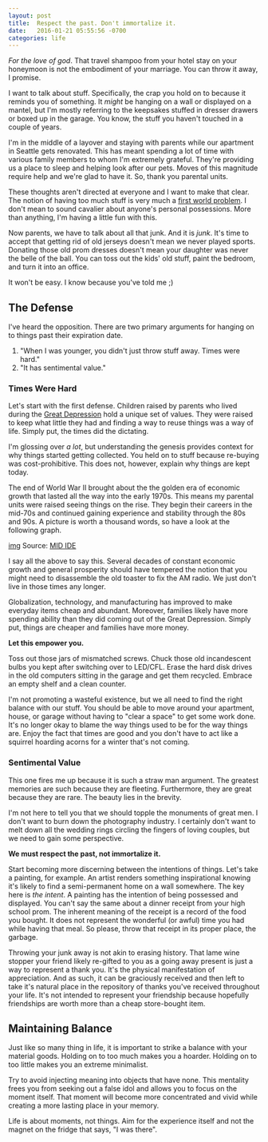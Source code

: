 ```yaml
---
layout: post
title:  Respect the past. Don't immortalize it.
date:   2016-01-21 05:55:56 -0700
categories: life
---
```


*For the love of god*. That travel shampoo from your hotel stay on your honeymoon is not the embodiment of your marriage. You can throw it away, I promise.

I want to talk about stuff. Specifically, the crap you hold on to because it reminds you of something. It *might* be hanging on a wall or displayed on a mantel, but I'm mostly referring to the keepsakes stuffed in dresser drawers or boxed up in the garage. You know, the stuff you haven't touched in a couple of years.

I'm in the middle of a layover and staying with parents while our apartment in Seattle gets renovated. This has meant spending a lot of time with various family members to whom I'm extremely grateful. They're providing us a place to sleep and helping look after our pets. Moves of this magnitude require help and we're glad to have it. So, thank you parental units.

These thoughts aren't directed at everyone and I want to make that clear. The notion of having too much stuff is very much a [first world problem](https://www.google.com/search?q=first+world+problem&safe=off&source=lnms&tbm=isch&sa=X&ved=0ahUKEwiCnuCZr83KAhVV82MKHQsICpwQ_AUIBygB&biw=1440&bih=778#safe=off&tbm=isch&q=first+world+problem+meme). I don't mean to sound cavalier about anyone's personal possessions. More than anything, I'm having a little fun with this.

Now parents, we have to talk about all that junk. And it is *junk*. It's time to accept that getting rid of old jerseys doesn't mean we never played sports. Donating those old prom dresses doesn't mean your daughter was never the belle of the ball. You can toss out the kids' old stuff, paint the bedroom, and turn it into an office.

It won't be easy. I know because you've told me ;)


## The Defense

I've heard the opposition. There are two primary arguments for hanging on to things past their expiration date.

1. "When I was younger, you didn't just throw stuff away. Times were hard."
2. "It has sentimental value."  

### Times Were Hard

Let's start with the first defense. Children raised by parents who lived during the [Great Depression](https://en.wikipedia.org/wiki/Great_Depression) hold a unique set of values. They were raised to keep what little they had and finding a way to reuse things was a way of life. Simply put, the times did the dictating.

I'm glossing over *a lot*, but understanding the genesis provides context for why things started getting collected. You held on to stuff because re-buying was cost-prohibitive. This does not, however, explain why things are kept today.

The end of World War II brought about the the golden era of economic growth that lasted all the way into the early 1970s. This means my parental units were raised seeing things on the rise. They begin their careers in the mid-70s and continued gaining experience and stability through the 80s and 90s. A picture is worth a thousand words, so have a look at the following graph.

[img](2)
Source: [MID IDE](http://digitalcommunity.mit.edu/community/featured_content/race-against-the-machine/blog/2012/12/27/the-great-decoupling-of-the-us-economy)

I say all the above to say this. Several decades of constant economic growth and general prosperity should have tempered the notion that you might need to disassemble the old toaster to fix the AM radio. We just don't live in those times any longer.

Globalization, technology, and manufacturing has improved to make everyday items cheap and abundant. Moreover, families likely have more spending ability than they did coming out of the Great Depression. Simply put, things are cheaper and families have more money.

**Let this empower you.**

Toss out those jars of mismatched screws. Chuck those old incandescent bulbs you kept after switching over to LED/CFL. Erase the hard disk drives in the old computers sitting in the garage and get them recycled. Embrace an empty shelf and a clean counter.

I'm not promoting a wasteful existence, but we all need to find the right balance with our stuff. You should be able to move around your apartment, house, or garage without having to "clear a space" to get some work done. It's no longer okay to blame the way things used to be for the way things are. Enjoy the fact that times are good and you don't have to act like a squirrel hoarding acorns for a winter that's not coming.

### Sentimental Value

This one fires me up because it is such a straw man argument. The greatest memories are such because they are fleeting. Furthermore, they are great because they are rare. The beauty lies in the brevity.

I'm not here to tell you that we should topple the monuments of great men. I don't want to burn down the photography industry. I certainly don't want to melt down all the wedding rings circling the fingers of loving couples, but we need to gain some perspective.

**We must respect the past, not immortalize it.**

Start becoming more discerning between the intentions of things. Let's take a painting, for example. An artist renders something inspirational knowing it's likely to find a semi-permanent home on a wall somewhere. The key here is *the intent*. A painting has the intention of being possessed and displayed. You can't say the same about a dinner receipt from your high school prom. The inherent meaning of the receipt is a record of the food you bought. It does not represent the wonderful (or awful) time you had while having that meal. So please, throw that receipt in its proper place, the garbage.

Throwing your junk away is not akin to erasing history. That lame wine stopper your friend likely re-gifted to you as a going away present is just a way to represent a thank you. It's the physical manifestation of appreciation. And as such, it can be graciously received and then left to take it's natural place in the repository of thanks you've received throughout your life. It's not intended to represent your friendship because hopefully friendships are worth more than a cheap store-bought item.

## Maintaining Balance

Just like so many thing in life, it is important to strike a balance with your material goods. Holding on to too much makes you a hoarder. Holding on to too little makes you an extreme minimalist.

Try to avoid injecting meaning into objects that have none. This mentality frees you from seeking out a false idol and allows you to focus on the moment itself. That moment will become more concentrated and vivid while creating a more lasting place in your memory.

Life is about moments, not things. Aim for the experience itself and not the magnet on the fridge that says, "I was there".
